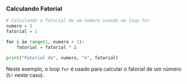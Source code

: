 ### Calculando Fatorial

```python
# Calculando o fatorial de um número usando um loop for
numero = 5
fatorial = 1

for i in range(1, numero + 1):
    fatorial = fatorial * i

print("Fatorial de", numero, "é", fatorial)
```

Neste exemplo, o loop `for` é usado para calcular o fatorial de um número (`5!` neste caso).
